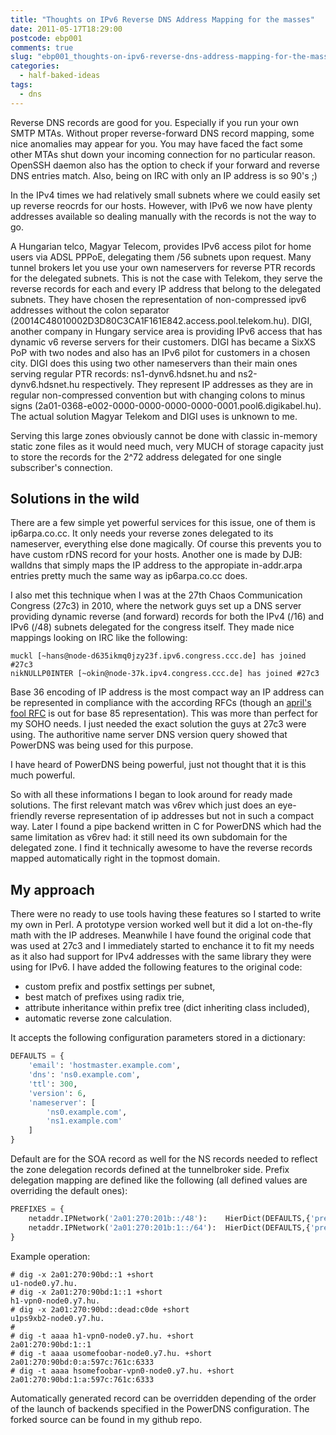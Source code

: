 ```yaml
---
title: "Thoughts on IPv6 Reverse DNS Address Mapping for the masses"
date: 2011-05-17T18:29:00
postcode: ebp001
comments: true
slug: "ebp001_thoughts-on-ipv6-reverse-dns-address-mapping-for-the-masses.html"
categories:
  - half-baked-ideas
tags:
  - dns
---
```


Reverse DNS records are good for you. Especially if you run your own SMTP MTAs. Without proper reverse-forward DNS record mapping, some nice anomalies may appear for you. You may have faced the fact some other MTAs shut down your incoming connection for no particular reason. OpenSSH daemon also has the option to check if your forward and reverse DNS entries match. Also, being on IRC with only an IP address is so 90's ;)

<!--more-->

In the IPv4 times we had relatively small subnets where we could easily set up reverse reocrds for our hosts. However, with IPv6 we now have plenty addresses available so dealing manually with the records is not the way to go.

A Hungarian telco, Magyar Telecom, provides IPv6 access pilot for home users via ADSL PPPoE, delegating them /56 subnets upon request. Many tunnel brokers let you use your own nameservers for reverse PTR records for the delegated subnets. This is not the case with Telekom, they serve the reverse records for each and every IP address that belong to the delegated subnets. They have chosen the representation of non-compressed ipv6 addresses without the colon separator (20014C48010002D3D80C3CA1F161E842.access.pool.telekom.hu). DIGI, another company in Hungary service area is providing IPv6 access that has dynamic v6 reverse servers for their customers. DIGI has became a SixXS PoP with two nodes and also has an IPv6 pilot for customers in a chosen city. DIGI does this using two other nameservers than their main ones serving regular PTR records: ns1-dynv6.hdsnet.hu and ns2-dynv6.hdsnet.hu respectively. They represent IP addresses as they are in regular non-compressed convention but with changing colons to minus signs (2a01-0368-e002-0000-0000-0000-0000-0001.pool6.digikabel.hu). The actual solution Magyar Telekom and DIGI uses is unknown to me.

Serving this large zones obviously cannot be done with classic in-memory static zone files as it would need much, very MUCH of storage capacity just to store the records for the 2^72 address delegated for one single subscriber's connection.

## Solutions in the wild

There are a few simple yet powerful services for this issue, one of them is ip6arpa.co.cc. It only needs your reverse zones delegated to its nameserver, everything else done magically. Of course this prevents you to have custom rDNS record for your hosts. Another one is made by DJB: walldns that simply maps the IP address to the appropiate in-addr.arpa entries pretty much the same way as ip6arpa.co.cc does.

I also met this technique when I was at the 27th Chaos Communication Congress (27c3) in 2010, where the network guys set up a DNS server providing dynamic reverse (and forward) records for both the IPv4 (/16) and IPv6 (/48) subnets delegated for the congress itself. They made nice mappings looking on IRC like the following:

	muckl [~hans@node-d635ikmq0jzy23f.ipv6.congress.ccc.de] has joined #27c3
	nikNULLP0INTER [~okin@node-37k.ipv4.congress.ccc.de] has joined #27c3

Base 36 encoding of IP address is the most compact way an IP address can be represented in compliance with the according RFCs (though an [april's fool RFC](https://tools.ietf.org/html/rfc1924) is out for base 85 representation). This was more than perfect for my SOHO needs. I just needed the exact solution the guys at 27c3 were using. The authoritive name server DNS version query showed that PowerDNS was being used for this purpose.

I have heard of PowerDNS being powerful, just not thought that it is this much powerful.

So with all these informations I began to look around for ready made solutions. The first relevant match was v6rev which just does an eye-friendly reverse representation of ip addresses but not in such a compact way. Later I found a pipe backend written in C for PowerDNS which had the same limitation as v6rev had: it still need its own subdomain for the delegated zone. I find it technically awesome to have the reverse records mapped automatically right in the topmost domain.

## My approach

There were no ready to use tools having these features so I started to write my own in Perl. A prototype version worked well but it did a lot on-the-fly math with the IP addreses. Meanwhile I have found the original code that was used at 27c3 and I immediately started to enchance it to fit my needs as it also had support for IPv4 addresses with the same library they were using for IPv6. I have added the following features to the original code:

- custom prefix and postfix settings per subnet,
- best match of prefixes using radix trie,
- attribute inheritance within prefix tree (dict inheriting class included),
- automatic reverse zone calculation.

It accepts the following configuration parameters stored in a dictionary:

```python
DEFAULTS = {
    'email': 'hostmaster.example.com',
    'dns': 'ns0.example.com',
    'ttl': 300,
    'version': 6,
    'nameserver': [
        'ns0.example.com',
        'ns1.example.com'
    ]
}
```

Default are for the SOA record as well for the NS records needed to reflect the zone delegation records defined at the tunnelbroker side. Prefix delegation mapping are defined like the following (all defined values are overriding the default ones):

```python
PREFIXES = {
    netaddr.IPNetwork('2a01:270:201b::/48'):    HierDict(DEFAULTS,{'prefix': 'u', 'postfix': '-node0', 'forward': 'y7.hu',}),
    netaddr.IPNetwork('2a01:270:201b:1::/64'):  HierDict(DEFAULTS,{'prefix': 'h', 'postfix': '-vpn0-node0', 'forward': 'y7.hu',})
}
```

Example operation:

```
# dig -x 2a01:270:90bd::1 +short
u1-node0.y7.hu.
# dig -x 2a01:270:90bd:1::1 +short
h1-vpn0-node0.y7.hu.
# dig -x 2a01:270:90bd::dead:c0de +short
u1ps9xb2-node0.y7.hu.
#
# dig -t aaaa h1-vpn0-node0.y7.hu. +short
2a01:270:90bd:1::1
# dig -t aaaa usomefoobar-node0.y7.hu. +short
2a01:270:90bd:0:a:597c:761c:6333
# dig -t aaaa hsomefoobar-vpn0-node0.y7.hu. +short
2a01:270:90bd:1:a:597c:761c:6333
```

Automatically generated record can be overridden depending of the order of the launch of backends specified in the PowerDNS configuration. The forked source can be found in my github repo.
